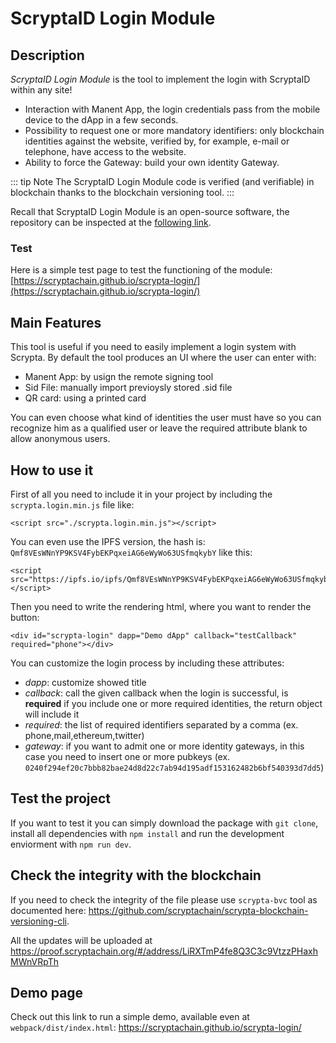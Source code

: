 # ScryptaID Login Module

## Description
*ScryptaID Login Module* is the tool to implement the login with ScryptaID within any site!

- Interaction with Manent App, the login credentials pass from the mobile device to the dApp in a few seconds.
- Possibility to request one or more mandatory identifiers: only blockchain identities against the website, verified by, for example, e-mail or telephone, have access to the website.
- Ability to force the Gateway: build your own identity Gateway.

::: tip Note
The ScryptaID Login Module code is verified (and verifiable) in blockchain thanks to the blockchain versioning tool.
:::

Recall that ScryptaID Login Module is an open-source software, the repository can be inspected at the [following link](https://github.com/scryptachain/scrypta-login).

### Test
Here is a simple test page to test the functioning of the module:
[https://scryptachain.github.io/scrypta-login/](https://scryptachain.github.io/scrypta-login/)

## Main Features

This tool is useful if you need to easily implement a login system with Scrypta. By default the tool produces an UI where the user can enter with:

- Manent App: by usign the remote signing tool
- Sid File: manually import previoysly stored .sid file
- QR card: using a printed card

You can even choose what kind of identities the user must have so you can recognize him as a qualified user or leave the required attribute blank to allow anonymous users.

## How to use it

First of all you need to include it in your project by including the `scrypta.login.min.js` file like:

```
<script src="./scrypta.login.min.js"></script>
```

You can even use the IPFS version, the hash is: `Qmf8VEsWNnYP9KSV4FybEKPqxeiAG6eWyWo63USfmqkybY` like this:

```
<script src="https://ipfs.io/ipfs/Qmf8VEsWNnYP9KSV4FybEKPqxeiAG6eWyWo63USfmqkybY"></script>
```

Then you need to write the rendering html, where you want to render the button:

```
<div id="scrypta-login" dapp="Demo dApp" callback="testCallback" required="phone"></div>
```

You can customize the login process by including these attributes:
- _dapp_: customize showed title
- _callback_: call the given callback when the login is successful, is **required** if you include one or more required identities, the return object will include it
- _required_: the list of required identifiers separated by a comma (ex. phone,mail,ethereum,twitter)
- _gateway_: if you want to admit one or more identity gateways, in this case you need to insert one or more pubkeys (ex. `0240f294ef20c7bbb82bae24d8d22c7ab94d195adf153162482b6bf540393d7dd5`)

## Test the project

If you want to test it you can simply download the package with `git clone`, install all dependencies with `npm install` and run the development enviorment with `npm run dev`.

## Check the integrity with the blockchain

If you need to check the integrity of the file please use `scrypta-bvc` tool as documented here: https://github.com/scryptachain/scrypta-blockchain-versioning-cli.

All the updates will be uploaded at https://proof.scryptachain.org/#/address/LiRXTmP4fe8Q3C3c9VtzzPHaxhMWnVRpTh

## Demo page

Check out this link to run a simple demo, available even at `webpack/dist/index.html`: 
https://scryptachain.github.io/scrypta-login/
